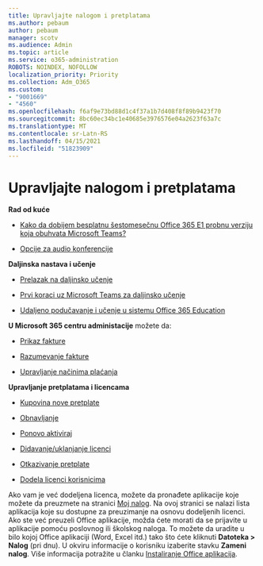 ```yaml
---
title: Upravljajte nalogom i pretplatama
ms.author: pebaum
author: pebaum
manager: scotv
ms.audience: Admin
ms.topic: article
ms.service: o365-administration
ROBOTS: NOINDEX, NOFOLLOW
localization_priority: Priority
ms.collection: Adm_O365
ms.custom:
- "9001669"
- "4560"
ms.openlocfilehash: f6af9e73bd88d1c4f37a1b7d408f8f89b9423f70
ms.sourcegitcommit: 8bc60ec34bc1e40685e3976576e04a2623f63a7c
ms.translationtype: MT
ms.contentlocale: sr-Latn-RS
ms.lasthandoff: 04/15/2021
ms.locfileid: "51823909"
---
```

# <a name="manage-your-account-and-subscriptions"></a>Upravljajte nalogom i pretplatama

**Rad od kuće**
- [Kako da dobijem besplatnu šestomesečnu Office 365 E1 probnu verziju koja obuhvata Microsoft Teams?](https://docs.microsoft.com/MicrosoftTeams/e1-trial-license)

- [Opcije za audio konferencije](https://docs.microsoft.com/alchemyinsights/options-for-audio-conferencing)

**Daljinska nastava i učenje**

- [Prelazak na daljinsko učenje](https://www.microsoft.com/education/remote-learning)

- [Prvi koraci uz Microsoft Teams za daljinsko učenje](https://docs.microsoft.com/MicrosoftTeams/remote-learning-edu)

- [Udaljeno podučavanje i učenje u sistemu Office 365 Education](https://docs.microsoft.com/MicrosoftTeams/remote-learning-edu)

**U Microsoft 365 centru administacije** možete da: 

- [Prikaz fakture](https://docs.microsoft.com/microsoft-365/commerce/billing-and-payments/view-your-bill-or-invoice) 

- [Razumevanje fakture](https://docs.microsoft.com/microsoft-365/commerce/billing-and-payments/understand-your-invoice)

- [Upravljanje načinima plaćanja](https://docs.microsoft.com/microsoft-365/commerce/billing-and-payments/manage-payment-methods)

**Upravljanje pretplatama i licencama** 

- [Kupovina nove pretplate](https://docs.microsoft.com/microsoft-365/commerce/subscriptions/upgrade-to-different-plan)

- [Obnavljanje](https://docs.microsoft.com/microsoft-365/commerce/subscriptions/renew-your-subscription) 

- [Ponovo aktiviraj](https://docs.microsoft.com/microsoft-365/commerce/subscriptions/reactivate-your-subscription)

- [Didavanje/uklanjanje licenci](https://docs.microsoft.com/microsoft-365/commerce/licenses/buy-licenses)

- [Otkazivanje pretplate](https://docs.microsoft.com/microsoft-365/commerce/subscriptions/cancel-your-subscription)

- [Dodela licenci korisnicima](https://docs.microsoft.com/microsoft-365/admin/manage/assign-licenses-to-users)

Ako vam je već dodeljena licenca, možete da pronađete aplikacije koje možete da preuzmete na stranici [Moj nalog](https://portal.office.com/account/#installs). Na ovoj stranici se nalazi lista aplikacija koje su dostupne za preuzimanje na osnovu dodeljenih licenci. Ako ste već preuzeli Office aplikacije, možda ćete morati da se prijavite u aplikacije pomoću poslovnog ili školskog naloga. To možete da uradite u bilo kojoj Office aplikaciji (Word, Excel itd.) tako što ćete kliknuti **Datoteka > Nalog** (pri dnu). U okviru informacije o korisniku izaberite stavku **Zameni nalog**. Više informacija potražite u članku [Instaliranje Office aplikacija](https://docs.microsoft.com/microsoft-365/admin/setup/install-applications). 
